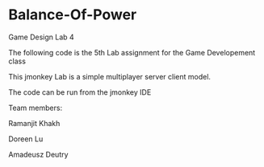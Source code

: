 # Balance-Of-Power
Game Design Lab 4

The following code is the 5th Lab assignment for the Game Developement class

This jmonkey Lab is a simple multiplayer server client model. 

The code can be run from the jmonkey IDE

Team members:

Ramanjit Khakh

Doreen Lu

Amadeusz Deutry
